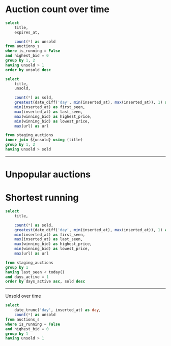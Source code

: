 # Auction count over time

```sql unsold
select
    title,
    expires_at,

    count(*) as unsold
from auctions_s
where is_running = False
and highest_bid = 0
group by 1, 2
having unsold > 1
order by unsold desc
```

```sql unsold_sold
select
    title,
    unsold,

    count(*) as sold,
    greatest(date_diff('day', min(inserted_at), max(inserted_at)), 1) as days_active,
    min(inserted_at) as first_seen,
    max(inserted_at) as last_seen,
    max(winning_bid) as highest_price,
    min(winning_bid) as lowest_price,
    max(url) as url

from staging_auctions
inner join ${unsold} using (title)
group by 1, 2
having unsold > sold
```

---

# Unpopular auctions

<DataTable
  data="{unsold_sold}"
  search="true"
  sortable="true"
  rows=20
/>

# Shortest running

```sql shortest_running
select
    title,

    count(*) as sold,
    greatest(date_diff('day', min(inserted_at), max(inserted_at)), 1) as days_active,
    min(inserted_at) as first_seen,
    max(inserted_at) as last_seen,
    max(winning_bid) as highest_price,
    min(winning_bid) as lowest_price,
    max(url) as url

from staging_auctions
group by 1
having last_seen < today()
and days_active = 1
order by days_active asc, sold desc
```

<DataTable
  data="{shortest_running}"
  search="true"
  sortable="true"
  rows=20
/>


---

Unsold over time

```sql unsold_over_time
select
    date_trunc('day', inserted_at) as day,
    count(*) as unsold
from auctions_s
where is_running = False
and highest_bid = 0
group by 1
having unsold > 1
```


<LineChart 
    data={unsold_over_time}
    y=unsold
    x=day
    xAxisTitle="Days" 
    yAxisTitle="Total auctions" 
/>
